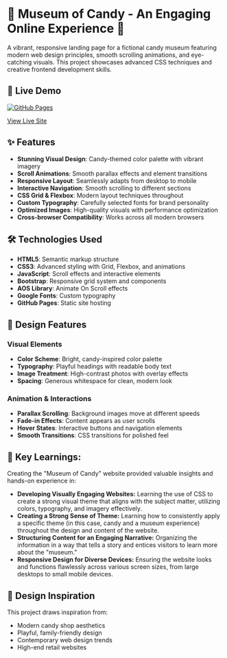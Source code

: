 # 🍬 Museum of Candy - An Engaging Online Experience 🍭

A vibrant, responsive landing page for a fictional candy museum featuring modern web design principles, smooth scrolling animations, and eye-catching visuals. This project showcases advanced CSS techniques and creative frontend development skills.

## 🚀 Live Demo
[![GitHub Pages](https://img.shields.io/badge/GitHub%20Pages-Deployed-brightgreen)](https://ellamm.github.io/museum-of-candy/)

[View Live Site](https://ellamm.github.io/museum-of-candy/)


## ✨ Features

- **Stunning Visual Design**: Candy-themed color palette with vibrant imagery
- **Scroll Animations**: Smooth parallax effects and element transitions
- **Responsive Layout**: Seamlessly adapts from desktop to mobile
- **Interactive Navigation**: Smooth scrolling to different sections
- **CSS Grid & Flexbox**: Modern layout techniques throughout
- **Custom Typography**: Carefully selected fonts for brand personality
- **Optimized Images**: High-quality visuals with performance optimization
- **Cross-browser Compatibility**: Works across all modern browsers

## 🛠️ Technologies Used

- **HTML5**: Semantic markup structure
- **CSS3**: Advanced styling with Grid, Flexbox, and animations
- **JavaScript**: Scroll effects and interactive elements
- **Bootstrap**: Responsive grid system and components
- **AOS Library**: Animate On Scroll effects
- **Google Fonts**: Custom typography
- **GitHub Pages**: Static site hosting

## 🎨 Design Features

### Visual Elements
- **Color Scheme**: Bright, candy-inspired color palette
- **Typography**: Playful headings with readable body text
- **Image Treatment**: High-contrast photos with overlay effects
- **Spacing**: Generous whitespace for clean, modern look

### Animation & Interactions
- **Parallax Scrolling**: Background images move at different speeds
- **Fade-in Effects**: Content appears as user scrolls
- **Hover States**: Interactive buttons and navigation elements
- **Smooth Transitions**: CSS transitions for polished feel

## 🧠 Key Learnings:

Creating the "Museum of Candy" website provided valuable insights and hands-on experience in:

* **Developing Visually Engaging Websites:** Learning the use of CSS to create a strong visual theme that aligns with the subject matter, utilizing colors, typography, and imagery effectively.
* **Creating a Strong Sense of Theme:** Learning how to consistently apply a specific theme (in this case, candy and a museum experience) throughout the design and content of the website.
* **Structuring Content for an Engaging Narrative:** Organizing the information in a way that tells a story and entices visitors to learn more about the "museum."
* **Responsive Design for Diverse Devices:** Ensuring the website looks and functions flawlessly across various screen sizes, from large desktops to small mobile devices.

## 🎨 Design Inspiration

This project draws inspiration from:
- Modern candy shop aesthetics
- Playful, family-friendly design
- Contemporary web design trends
- High-end retail websites
